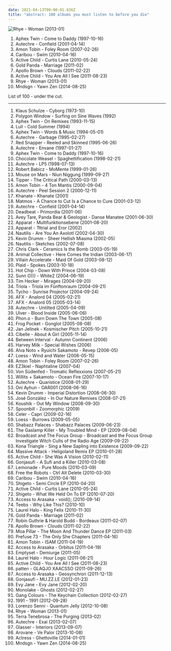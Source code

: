 ```yaml
---
date: 2021-04-13T00:00:01.836Z
title: "abstract: 100 albums you must listen to before you die"
---
```

![Rhye - Woman (2013-01)](http://coverartarchive.org/release/7dfd5c40-ee28-4fda-8369-fe3748f75930/3612285293-500.jpg "Rhye - Woman (2013-01)")
<ol class="albums">
<li data-cover="http://coverartarchive.org/release/32ad4a8c-cd44-3637-ac39-3479d7be8fb2/19702223299-500.jpg" data-tags="electronic, idm" role="button">Aphex Twin - Come to Daddy (1997-10-16)</li>
<li data-cover="http://coverartarchive.org/release/5c83d579-c302-30fa-93c5-1a2c7144bd3a/7890623689-500.jpg" data-tags="idm" role="button">Autechre - Confield (2001-04-14)</li>
<li data-cover="http://coverartarchive.org/release/7c42d81f-3a18-4739-94d9-af5eb66accbb/11240077077-500.jpg" data-tags="electronic, idm" role="button">Amon Tobin - Foley Room (2007-02-26)</li>
<li data-cover="http://coverartarchive.org/release/0c727a84-e19b-3217-b47c-2228c786d46a/4293703012-500.jpg" data-tags="electronic" role="button">Caribou - Swim (2010-04-16)</li>
<li data-cover="http://coverartarchive.org/release/f58ba780-ec15-4871-be75-5df97ce9cf2e/2215610398-500.jpg" data-tags="dream pop" role="button">Active Child - Curtis Lane (2010-05-24)</li>
<li data-cover="http://coverartarchive.org/release/8054d23b-6e8a-4be7-a368-39a501fff640/8156658475-500.jpg" data-tags="downtempo, abstract, idm, 12-inch" role="button">Gold Panda - Marriage (2011-02)</li>
<li data-cover="https://img.discogs.com/-rBcQNVsYrrZItU1YryFhNlChqA=/fit-in/600x600/filters:strip_icc():format(jpeg):mode_rgb():quality(90)/discogs-images/R-2750312-1324292189.jpeg.jpg" data-tags="hip-hop, instrumental, abstract, sample-based, producer" role="button">Apollo Brown - Clouds (2011-02-22)</li>
<li data-cover="http://coverartarchive.org/release/560d4328-550c-40af-a2fc-f2a2b10328b4/2215573326-500.jpg" data-tags="ambient, dream pop" role="button">Active Child - You Are All I See (2011-08-23)</li>
<li data-cover="http://coverartarchive.org/release/7dfd5c40-ee28-4fda-8369-fe3748f75930/3612285293-500.jpg" data-tags="soul, sophisti-pop" role="button">Rhye - Woman (2013-01)</li>
<li data-cover="http://coverartarchive.org/release/42eb4094-7a11-40ad-9f80-247f1842d990/8197604177-500.jpg" data-tags="electronic, instrumental, experimental, abstract" role="button">Mndsgn - Yawn Zen (2014-08-25)</li>
</ol>
List of 100 - under the cut.
<!-- more -->

_________________

<ol class="albums">
<li data-cover="http://coverartarchive.org/release/15260e46-6f48-4a9a-9386-73fafac0c756/13503543907-500.jpg" data-tags="space music, progressive electronic" role="button">
Klaus Schulze - Cyborg (1973-10)
</li>
<li data-cover="http://coverartarchive.org/release/2b20bd11-00d2-4800-baa0-d2eb05486f09/6937494644-500.jpg" data-tags="idm" role="button">
Polygon Window - Surfing on Sine Waves (1992)
</li>
<li data-cover="http://coverartarchive.org/release/63b5e482-c5a4-4b71-9353-85066a900b01/2575550161-500.jpg" data-tags="electronic, ambient, experimental, abstract, idm, 4 star" role="button">
Aphex Twin - On Remixes (1993-11-15)
</li>
<li data-cover="https://img.discogs.com/7TfpnqFue5Kds4c7R1eiylal8Xs=/fit-in/400x400/filters:strip_icc():format(jpeg):mode_rgb():quality(90)/discogs-images/R-83776-1122334298.jpg.jpg" data-tags="ambient, intelligent ambient" role="button">
Lull - Cold Summer (1994)
</li>
<li data-cover="http://coverartarchive.org/release/862290d3-b4cf-4b76-9b78-9395fb284996/1558432335-500.jpg" data-tags="ambient, abstract, idm" role="button">
Aphex Twin - Words & Music (1994-05-01)
</li>
<li data-cover="http://coverartarchive.org/release/49e04615-eb8d-3a81-af8e-402496a33d19/4819179308-500.jpg" data-tags="idm, electronic, ambient" role="button">
Autechre - Garbage (1995-02-27)
</li>
<li data-cover="http://coverartarchive.org/release/0d339f10-ad00-43b1-a113-579481e9c33f/863426134-500.jpg" data-tags="trip-hop, acid jazz" role="button">
Red Snapper - Reeled and Skinned (1995-06-26)
</li>
<li data-cover="http://coverartarchive.org/release/a6791dbb-27f8-4f11-86bd-fa1ac3f0d654/21201572275-500.jpg" data-tags="idm" role="button">
Autechre - Envane (1997-01-27)
</li>
<li data-cover="http://coverartarchive.org/release/32ad4a8c-cd44-3637-ac39-3479d7be8fb2/19702223299-500.jpg" data-tags="electronic, idm" role="button">
Aphex Twin - Come to Daddy (1997-10-16)
</li>
<li data-cover="https://via.placeholder.com/450" data-tags="drumandbass" role="button">
Chocolate Weasel - Spaghettification (1998-02-21)
</li>
<li data-cover="https://img.discogs.com/0oIYINpXweVGwt6dcz9KtgWweoQ=/fit-in/600x588/filters:strip_icc():format(jpeg):mode_rgb():quality(90)/discogs-images/R-30811-1491675470-7519.jpeg.jpg" data-tags="idm" role="button">
Autechre - LP5 (1998-07-13)
</li>
<li data-cover="https://img.discogs.com/kg4Z43R2wWKYTiui0d22XDW8vLk=/fit-in/600x600/filters:strip_icc():format(jpeg):mode_rgb():quality(90)/discogs-images/R-4704392-1372796386-2433.jpeg.jpg" data-tags="acid" role="button">
Robert Babicz - MoMente (1999-01-26)
</li>
<li data-cover="http://coverartarchive.org/release/c5ee2ef0-dad9-4e50-9036-ee822e63f3bb/23411044264-500.jpg" data-tags="electronic, experimental, idm" role="button">
Mouse on Mars - Niun Niggung (1999-09-27)
</li>
<li data-cover="https://img.discogs.com/jHG4_pT0CpjqoRpRQPQwn_GiuhA=/fit-in/600x600/filters:strip_icc():format(jpeg):mode_rgb():quality(90)/discogs-images/R-5906-1334943576.jpeg.jpg" data-tags="idm" role="button">
Tipper - The Critical Path (2000-03-13)
</li>
<li data-cover="https://img.discogs.com/dW_Wzcb8oAu5sbFhJVRQAT2NS_Q=/fit-in/600x542/filters:strip_icc():format(jpeg):mode_rgb():quality(90)/discogs-images/R-2320295-1276702795.jpeg.jpg" data-tags="electronic" role="button">
Amon Tobin - 4 Ton Mantis (2000-09-04)
</li>
<li data-cover="http://coverartarchive.org/release/b40e6b9c-762f-4dab-948d-e9851562862e/7786774956-500.jpg" data-tags="idm" role="button">
Autechre - Peel Session 2 (2000-12-11)
</li>
<li data-cover="http://coverartarchive.org/release/918ce11f-a9fb-4d3c-be10-c0b55e510145/11462273056-500.jpg" data-tags="doom metal, drone metal" role="button">
Khanate - Khanate (2001)
</li>
<li data-cover="https://img.discogs.com/HxLLtLVQjDkOkQqaQ3-pvs4cDm4=/fit-in/600x596/filters:strip_icc():format(jpeg):mode_rgb():quality(90)/discogs-images/R-1381-1265640115.jpeg.jpg" data-tags="idm, avantgardener" role="button">
Matmos - A Chance to Cut Is a Chance to Cure (2001-03-12)
</li>
<li data-cover="http://coverartarchive.org/release/5c83d579-c302-30fa-93c5-1a2c7144bd3a/7890623689-500.jpg" data-tags="idm" role="button">
Autechre - Confield (2001-04-14)
</li>
<li data-cover="http://coverartarchive.org/release/f7d7e7d5-cb55-4353-a783-8b2288cfb57f/15210139515-500.jpg" data-tags="abstract, basic channel, 2 s34rch, n01s3 n k00l, maj minimal" role="button">
Deadbeat - Primordia (2001-06)
</li>
<li data-cover="http://coverartarchive.org/release/f98a5816-aa1e-49bd-acdc-dd1a42b1f5bf/25471937307-500.jpg" data-tags="noise, experimental rock, abstract, freak folk, 00s, neo-psychedelia, psychedelic noise" role="button">
Avey Tare, Panda Bear & Geologist - Danse Manatee (2001-06-30)
</li>
<li data-cover="http://coverartarchive.org/release/56aac611-e605-4401-bced-89f980fc3a10/11989247626-500.jpg" data-tags="idm, electronic" role="button">
Apparat - Multifunktionsebene (2001-08-20)
</li>
<li data-cover="https://img.discogs.com/pz3MKb3v7arxcp2liOAPxihu670=/fit-in/250x252/filters:strip_icc():format(jpeg):mode_rgb():quality(90)/discogs-images/R-71087-001.jpg.jpg" data-tags="idm" role="button">
Apparat - Tttrial and Eror (2002)
</li>
<li data-cover="https://img.discogs.com/oZqeXLny9lgjoJTfz1n20ZjFRQE=/fit-in/382x382/filters:strip_icc():format(jpeg):mode_rgb():quality(90)/discogs-images/R-34192-1322113511.jpeg.jpg" data-tags="hip-hop, idm, glitch" role="button">
Nautilis - Are You An Axolotl (2002-04-30)
</li>
<li data-cover="https://img.discogs.com/tTKSxMChoQDLkGrfAZQODn0aV1o=/fit-in/600x450/filters:strip_icc():format(jpeg):mode_rgb():quality(90)/discogs-images/R-7373659-1440089150-7014.jpeg.jpg" data-tags="noise, drone, emd" role="button">
Kevin Drumm - Sheer Hellish Miasma (2002-05)
</li>
<li data-cover="http://coverartarchive.org/release/8ab0baae-56fb-46fb-952b-edf66b20f136/8390006441-500.jpg" data-tags="hip hop, downtempo, abstract, idm, glitch" role="button">
Nautilis - Sketches (2002-07-08)
</li>
<li data-cover="http://coverartarchive.org/release/61883ef6-8cd3-45e7-8642-98d7c0903a8e/16161920553-500.jpg" data-tags="idm" role="button">
Chris Clark - Ceramics Is the Bomb (2003-05-19)
</li>
<li data-cover="http://coverartarchive.org/release/0afd8fd7-88b3-3711-ab11-82aa194efccc/26369390980-500.jpg" data-tags="experimental" role="button">
Animal Collective - Here Comes the Indian (2003-06-17)
</li>
<li data-cover="http://coverartarchive.org/release/442059c2-4c1c-4c6c-acb5-06803e4827c1/5375814140-500.jpg" data-tags="hip-hop, abstract" role="button">
Villain Accelerate - Maid Of Gold (2003-08-12)
</li>
<li data-cover="https://img.discogs.com/27FuOpQx6x6ynGYjGZ7jCw9emS8=/fit-in/400x404/filters:strip_icc():format(jpeg):mode_rgb():quality(90)/discogs-images/R-197766-001.jpg.jpg" data-tags="electronic, idm" role="button">
Plaid - Spokes (2003-10-18)
</li>
<li data-cover="http://coverartarchive.org/release/3967f39d-ed10-4674-9dba-3f571c22f326/11640462703-500.jpg" data-tags="downtempo, abstract, primary, weird conceptual art music, playlist:atwork" role="button">
Hot Chip - Down With Prince (2004-03-08)
</li>
<li data-cover="http://coverartarchive.org/release/6a291bd0-cc9d-41b8-899b-b1519b0b5034/21797764256-500.jpg" data-tags="drone, drone metal" role="button">
Sunn O))) - White2 (2004-06-19)
</li>
<li data-cover="http://coverartarchive.org/release/08bdfc62-6113-4db3-9b08-a2b2f2f8ccf6/16162049576-500.jpg" data-tags="ambient" role="button">
Tim Hecker - Mirages (2004-09-20)
</li>
<li data-cover="http://coverartarchive.org/release/49f883d8-a198-4d6c-8659-1361a9662f1a/10886117396-500.jpg" data-tags="electronic, ambient, downtempo, abstract" role="button">
Triola - Triola im Fünftonraum (2004-09-21)
</li>
<li data-cover="http://coverartarchive.org/release/dde87d49-f100-40dc-bec3-8006175ab230/3404861634-500.jpg" data-tags="electronic" role="button">
Tycho - Sunrise Projector (2004-09-24)
</li>
<li data-cover="http://coverartarchive.org/release/2cf5a0b2-7a1d-4200-9bee-dc3c322f1695/10373763422-500.jpg" data-tags="electronic" role="button">
AFX - Analord 04 (2005-02-21)
</li>
<li data-cover="http://coverartarchive.org/release/3c6b8279-a59b-40a5-a607-ad5dc1a684d0/10373912964-500.jpg" data-tags="electronic, acid, idm" role="button">
AFX - Analord 05 (2005-03-14)
</li>
<li data-cover="http://coverartarchive.org/release/c5af15a6-a463-455d-9308-910b1f5b99f1/1990842142-500.jpg" data-tags="idm" role="button">
Autechre - Untilted (2005-04-09)
</li>
<li data-cover="http://coverartarchive.org/release/1827a150-50d3-322f-88e8-23855fd9cd3b/21285140194-500.jpg" data-tags="experimental, electronic, avant-garde" role="button">
Ulver - Blood Inside (2005-06-06)
</li>
<li data-cover="https://img.discogs.com/e_cv0ADXxZfRuqp-MinyI21UhG0=/fit-in/170x170/filters:strip_icc():format(jpeg):mode_rgb():quality(90)/discogs-images/R-574833-1133353697.gif.jpg" data-tags="techno, abstract" role="button">
Phon.o - Burn Down The Town (2005-08)
</li>
<li data-cover="https://img.discogs.com/5VjvW0tBCkQLvQT0rNbclNo_v-s=/fit-in/600x595/filters:strip_icc():format(jpeg):mode_rgb():quality(90)/discogs-images/R-494814-1306269642.jpeg.jpg" data-tags="glitch" role="button">
Frog Pocket - Gonglot (2005-08-08)
</li>
<li data-cover="http://coverartarchive.org/release/56050724-56fd-4aa2-b730-58681884106c/8112898445-500.jpg" data-tags="electronica, emusic" role="button">
Jan Jelinek - Kosmischer Pitch (2005-10-21)
</li>
<li data-cover="https://img.discogs.com/fi08sU6xK-8H88EoR2ih0qltax8=/fit-in/396x354/filters:strip_icc():format(jpeg):mode_rgb():quality(90)/discogs-images/R-531442-1145349374.jpeg.jpg" data-tags="vocal, female, chill, abstract, spiotr, lubi sie" role="button">
Cibelle - About A Girl (2005-11-14)
</li>
<li data-cover="http://coverartarchive.org/release/d8ea618e-b7f2-4c6c-a2f6-160bf2338d57/11939232825-500.jpg" data-tags="ambient" role="button">
Between Interval - Autumn Continent (2006)
</li>
<li data-cover="https://img.discogs.com/Xjt1RJm1XjVW82Lp9qAgwoDm-FI=/fit-in/600x584/filters:strip_icc():format(jpeg):mode_rgb():quality(90)/discogs-images/R-2566383-1536756023-2623.jpeg.jpg" data-tags="experimental, doom metal, abstract, sludge metal" role="button">
Harvey Milk - Special Wishes (2006)
</li>
<li data-cover="http://coverartarchive.org/release/3f45b308-e7ae-4c50-83a1-6816f72b3753/21243800624-500.jpg" data-tags="raster-noton, experimental, piano" role="button">
Alva Noto + Ryuichi Sakamoto - Revep (2006-05)
</li>
<li data-cover="http://coverartarchive.org/release/9aebde6d-9acf-475b-a0a5-dfca386e3c1f/26178431341-500.jpg" data-tags="ambient" role="button">
Loess - Wind and Water (2006-05-15)
</li>
<li data-cover="http://coverartarchive.org/release/7c42d81f-3a18-4739-94d9-af5eb66accbb/11240077077-500.jpg" data-tags="electronic, idm" role="button">
Amon Tobin - Foley Room (2007-02-26)
</li>
<li data-cover="http://coverartarchive.org/release/6e9b4957-33eb-44c5-8745-71c3a7c9594a/8465355303-500.jpg" data-tags="modern classical" role="button">
EZ3kiel - Naphtaline (2007-04)
</li>
<li data-cover="https://via.placeholder.com/450" data-tags="electronic, rock, punk, electro, abstract, thrusting rock, grumpyit, my best discoveries, magic 111, iveldie best of 2007, 2007 favs, nancykitten all-time favourite albums, rewind 2007, jaarlijstje 2007, 2007 releases" role="button">
Von Südenfed - Tromatic Reflexxions (2007-05-21)
</li>
<li data-cover="https://img.discogs.com/aDTWND95N2lz5PEucJS5dNgenf4=/fit-in/600x538/filters:strip_icc():format(jpeg):mode_rgb():quality(90)/discogs-images/R-1155987-1212320125.jpeg.jpg" data-tags="ambient, 12k" role="button">
Willits + Sakamoto - Ocean Fire (2007-10-17)
</li>
<li data-cover="http://coverartarchive.org/release/dd554851-acbd-31c8-8bf1-61a297e55fb7/3653298333-500.jpg" data-tags="idm" role="button">
Autechre - Quaristice (2008-01-29)
</li>
<li data-cover="https://img.discogs.com/j8cantN5ueTS_HmZJ4snfLVBlhc=/fit-in/453x459/filters:strip_icc():format(jpeg):mode_rgb():quality(90)/discogs-images/R-1359485-1212682283.jpeg.jpg" data-tags="electronic, experimental, abstract, 2008 releases" role="button">
Oni Ayhun - OAR001 (2008-06-16)
</li>
<li data-cover="https://img.discogs.com/SvX86epVgSVydmssg0hepRKni4Q=/fit-in/600x608/filters:strip_icc():format(jpeg):mode_rgb():quality(90)/discogs-images/R-9184789-1483716413-1993.jpeg.jpg" data-tags="noise, ambient, abstract, drone, 00s, hospital productions, isolationism" role="button">
Kevin Drumm - Imperial Distortion (2008-06-30)
</li>
<li data-cover="https://img.discogs.com/92-ofkI7_MQO7ACq_H-ijuOgfAE=/fit-in/600x560/filters:strip_icc():format(jpeg):mode_rgb():quality(90)/discogs-images/R-10205323-1493378759-4744.jpeg.jpg" data-tags="house, abstract, in our nature remixes" role="button">
José González - In Our Nature Remixes (2008-07-21)
</li>
<li data-cover="http://coverartarchive.org/release/c405a1a7-80f5-4ac2-a8ca-a4b2825ca47a/2327375489-500.jpg" data-tags="experimental, downtempo, abstract, lbm" role="button">
Koushik - Out My Window (2008-09-30)
</li>
<li data-cover="http://coverartarchive.org/release/11fbc7b3-aab1-401b-8652-378daf933e9b/5817155879-500.jpg" data-tags="experimental, abstract, idm, glitch, organic" role="button">
Spoonbill - Zoomorphic (2009)
</li>
<li data-cover="http://coverartarchive.org/release/e2ba09c2-f25e-430c-850a-002910f7a13f/3893908259-500.jpg" data-tags="ambient, drone" role="button">
Celer - Capri (2009-02-16)
</li>
<li data-cover="http://coverartarchive.org/release/54568ba1-e4ff-4b54-ba0d-fa1d38b25f2a/21573224261-500.jpg" data-tags="downtempo, abstract, idm" role="button">
Loess - Burrows (2009-05-05)
</li>
<li data-cover="http://coverartarchive.org/release/6da213e3-7ac0-4724-a932-469f1ba1465c/4777625217-500.jpg" data-tags="experimental, abstract, albumoftheday" role="button">
Shabazz Palaces - Shabazz Palaces (2009-06-23)
</li>
<li data-cover="https://img.discogs.com/eJpWhfhJA-8yqULBA0aaVdwTlx8=/fit-in/480x480/filters:strip_icc():format(jpeg):mode_rgb():quality(90)/discogs-images/R-1870616-1249523028.jpeg.jpg" data-tags="experimental, abstract, psychedelic rock" role="button">
The Gaslamp Killer - My Troubled Mind - EP (2009-08-04)
</li>
<li data-cover="http://coverartarchive.org/release/4d07d9de-68c4-4048-9c08-a4962fbd99f1/8017009685-500.jpg" data-tags="hauntology" role="button">
Broadcast and The Focus Group - Broadcast and the Focus Group Investigate Witch Cults of the Radio Age (2009-09-22)
</li>
<li data-cover="https://via.placeholder.com/450" data-tags="idm" role="button">
Kona Triangle - Sing a New Sapling into Existence (2009-09-22)
</li>
<li data-cover="https://img.discogs.com/6E5wHVVJ2ULtPn_BZXaYI3x9N7k=/fit-in/600x600/filters:strip_icc():format(jpeg):mode_rgb():quality(90)/discogs-images/R-2145008-1266439536.jpeg.jpg" data-tags="ambient, abstract, virgin" role="button">
Massive Attack - Heligoland Remix EP (2010-01-28)
</li>
<li data-cover="http://coverartarchive.org/release/366e9260-8db5-4646-95e2-6605408ba6dc/1570281996-500.jpg" data-tags="abstract" role="button">
Active Child - She Was A Vision (2010-02-11)
</li>
<li data-cover="https://img.discogs.com/w9cd3UpEjo7qVNa25W6pqdgEWns=/fit-in/315x317/filters:strip_icc():format(jpeg):mode_rgb():quality(90)/discogs-images/R-2171816-1268222661.jpeg.jpg" data-tags="experimental" role="button">
Gonjasufi - A Sufi and a Killer (2010-03-08)
</li>
<li data-cover="http://coverartarchive.org/release/88449c42-530d-4d5e-a5d0-9831e43cb64f/1086044272-500.jpg" data-tags="abstract, synth-pop, true panther sounds" role="button">
Lemonade - Pure Moods (2010-03-09)
</li>
<li data-cover="http://coverartarchive.org/release/c6164e1e-65c5-4734-90cb-7ed3aa5da962/6349917553-500.jpg" data-tags="glitch" role="button">
Free the Robots - Ctrl Alt Delete (2010-03-30)
</li>
<li data-cover="http://coverartarchive.org/release/0c727a84-e19b-3217-b47c-2228c786d46a/4293703012-500.jpg" data-tags="electronic" role="button">
Caribou - Swim (2010-04-16)
</li>
<li data-cover="http://coverartarchive.org/release/fc45fdd0-73f7-4044-a18a-8bdd1a7e7580/8156442702-500.jpg" data-tags="experimental, downtempo, abstract, idm" role="button">
Shigeto - Semi Circle EP (2010-04-20)
</li>
<li data-cover="http://coverartarchive.org/release/f58ba780-ec15-4871-be75-5df97ce9cf2e/2215610398-500.jpg" data-tags="dream pop" role="button">
Active Child - Curtis Lane (2010-05-24)
</li>
<li data-cover="http://coverartarchive.org/release/59a9e7f8-2afb-4fdc-ae98-c803e6d91764/2454948533-500.jpg" data-tags="experimental, abstract, idm" role="button">
Shigeto - What We Held On To EP (2010-07-20)
</li>
<li data-cover="http://coverartarchive.org/release/cf973c86-01fe-4293-a843-a1ed29c38297/23987782384-500.jpg" data-tags="electronic, idm, glitch" role="button">
Access to Arasaka - void(); (2010-09-14)
</li>
<li data-cover="https://img.discogs.com/3GGGMSIxG-Usq3EOpV9WGZNIBnw=/fit-in/333x333/filters:strip_icc():format(jpeg):mode_rgb():quality(90)/discogs-images/R-2581028-1296524090.jpeg.jpg" data-tags="experimental, downtempo, abstract" role="button">
Teebs - Why Like This? (2010-10)
</li>
<li data-cover="https://img.discogs.com/aUrgLxIHY9fkjIO8m4LghC4z0_I=/fit-in/600x603/filters:strip_icc():format(jpeg):mode_rgb():quality(90)/discogs-images/R-2531250-1293487636.jpeg.jpg" data-tags="experimental, abstract, chillwave, synth-pop, witch house, glo-fi, witch chill, newbreed, chill witch, 2010 faves" role="button">
Laurel Halo - King Felix (2010-11-30)
</li>
<li data-cover="http://coverartarchive.org/release/8054d23b-6e8a-4be7-a368-39a501fff640/8156658475-500.jpg" data-tags="downtempo, abstract, idm, 12-inch" role="button">
Gold Panda - Marriage (2011-02)
</li>
<li data-cover="http://coverartarchive.org/release/5e4ea0e9-cd33-40ea-91b3-01f94f4cc5b2/4145527799-500.jpg" data-tags="ambient, piano, minimal, abstract, minimalism, cities, bordeaux, more than just music" role="button">
Robin Guthrie & Harold Budd - Bordeaux (2011-02-07)
</li>
<li data-cover="https://img.discogs.com/-rBcQNVsYrrZItU1YryFhNlChqA=/fit-in/600x600/filters:strip_icc():format(jpeg):mode_rgb():quality(90)/discogs-images/R-2750312-1324292189.jpeg.jpg" data-tags="hip-hop, instrumental, abstract, sample-based, producer" role="button">
Apollo Brown - Clouds (2011-02-22)
</li>
<li data-cover="https://img.discogs.com/6mZujC03yn949XtQGvehzlYMdgM=/fit-in/600x600/filters:strip_icc():format(jpeg):mode_rgb():quality(90)/discogs-images/R-2801924-1329813466.jpeg.jpg" data-tags="instrumental, experimental, abstract, glitch-hop" role="button">
Moa Pillar - The Moon And Thunder Dance EP (2011-03)
</li>
<li data-cover="http://coverartarchive.org/release/64d054ce-1017-4926-81b9-28c5c6bdc04e/3972852172-500.jpg" data-tags="experimental, downtempo, abstract" role="button">
Prefuse 73 - The Only She Chapters (2011-04-16)
</li>
<li data-cover="http://coverartarchive.org/release/d3264e30-5a8f-4522-a8e3-41afa62846fd/7923895295-500.jpg" data-tags="experimental, electronic, dubstep" role="button">
Amon Tobin - ISAM (2011-04-19)
</li>
<li data-cover="http://coverartarchive.org/release/f966921b-2c48-4536-8a5f-1da93ba26899/11610720766-500.jpg" data-tags="ambient, abstract, idm" role="button">
Access to Arasaka - Orbitus (2011-04-19)
</li>
<li data-cover="https://img.discogs.com/qO64kqADY4QxrXl1rvyg0y4nlJ0=/fit-in/333x333/filters:strip_icc():format(jpeg):mode_rgb():quality(90)/discogs-images/R-2918662-1307282752.jpeg.jpg" data-tags="noise, dub, techno, minimal, abstract, bass, dark ambient, 10s" role="button">
Emptyset - Demiurge (2011-05)
</li>
<li data-cover="https://img.discogs.com/jrubs1Q_CKq2oMuZSNEBxJ00P0o=/fit-in/600x601/filters:strip_icc():format(jpeg):mode_rgb():quality(90)/discogs-images/R-2940670-1310750434.jpeg.jpg" data-tags="chillout, ambient, experimental, abstract, idm, breakbeat, ritual ambient, synth-pop, ambient house, worldbeat, hippos in tanks, abstract house, industrial house, tribal idm" role="button">
Laurel Halo - Hour Logic (2011-06-21)
</li>
<li data-cover="http://coverartarchive.org/release/560d4328-550c-40af-a2fc-f2a2b10328b4/2215573326-500.jpg" data-tags="ambient, dream pop" role="button">
Active Child - You Are All I See (2011-08-23)
</li>
<li data-cover="http://coverartarchive.org/release/979b9002-9958-4ced-8b54-751f981219ca/13184821312-500.jpg" data-tags="techno, abstract, idm, uk garage" role="button">
patten - GLAQJO XAACSSO (2011-09-26)
</li>
<li data-cover="http://coverartarchive.org/release/3b7ba911-b543-4258-b367-fa0fb4efa3f9/9140404757-500.jpg" data-tags="ambient, abstract, idm, space" role="button">
Access to Arasaka - Geosynchron (2011-12-13)
</li>
<li data-cover="http://coverartarchive.org/release/a8e673c3-000b-4a94-bd52-55ae8b956970/894783668-500.jpg" data-tags="10s" role="button">
Gonjasufi - MU.ZZ.LE (2012-01-23)
</li>
<li data-cover="http://coverartarchive.org/release/1fb204aa-5aec-4513-bd21-3b8f0b3d5a3a/2545937824-500.jpg" data-tags="dubstep, abstract" role="button">
Evy Jane - Evy Jane (2012-02-20)
</li>
<li data-cover="http://coverartarchive.org/release/17b32be4-2f9b-428c-8dc5-3519ed7b3f9b/988923274-500.jpg" data-tags="ambient" role="button">
Monolake - Ghosts (2012-02-27)
</li>
<li data-cover="http://coverartarchive.org/release/b7f0b7b1-f233-4712-a47d-93f465ecdb2b/6223595096-500.jpg" data-tags="downtempo" role="button">
Gang Colours - The Keychain Collection (2012-02-27)
</li>
<li data-cover="https://img.discogs.com/AQUGHiAnQWkfnjQLeRN0-zq_wiM=/fit-in/395x247/filters:strip_icc():format(jpeg):mode_rgb():quality(90)/discogs-images/R-2828222-1302871825.jpeg.jpg" data-tags="ambient, experimental, abstract, 10s, 2012 releases, tag for albums" role="button">
1991 - 1991 (2012-09-28)
</li>
<li data-cover="http://coverartarchive.org/release/d79d97ad-ea76-4c48-a588-ee444b91ca6e/11334927653-500.jpg" data-tags="trance, abstract, glitch, eclectic, enriched waste" role="button">
Lorenzo Senni - Quantum Jelly (2012-10-08)
</li>
<li data-cover="http://coverartarchive.org/release/7dfd5c40-ee28-4fda-8369-fe3748f75930/3612285293-500.jpg" data-tags="soul, sophisti-pop" role="button">
Rhye - Woman (2013-01)
</li>
<li data-cover="http://coverartarchive.org/release/6d896c48-f27b-4e73-8ecb-c17bbbe30638/4877036248-500.jpg" data-tags="black metal, avant-garde metal" role="button">
Terra Tenebrosa - The Purging (2013-02)
</li>
<li data-cover="https://img.discogs.com/E6Y-5DkttPPcqUxEB8hFPRtNjcQ=/fit-in/600x597/filters:strip_icc():format(jpeg):mode_rgb():quality(90)/discogs-images/R-1054051-1276778144.jpeg.jpg" data-tags="idm" role="button">
Autechre - Exai (2013-02-07)
</li>
<li data-cover="http://coverartarchive.org/release/9f4da5ab-b91f-4e39-8d23-dd22983458fb/5661104842-500.jpg" data-tags="electronic, experimental" role="button">
Glasser - Interiors (2013-09-07)
</li>
<li data-cover="http://coverartarchive.org/release/1a9c9dc2-31ea-4e6a-8a4f-1ec163127ecf/6185059930-500.jpg" data-tags="electronic, ambient, experimental, abstract, idm, n5md" role="button">
Arovane - Ve Palor (2013-10-08)
</li>
<li data-cover="http://coverartarchive.org/release/517341f6-7289-4817-be47-a81eea4d54f1/6401015519-500.jpg" data-tags="idm, electronic, ninja tune, vaporwave" role="button">
Actress - Ghettoville (2014-01-01)
</li>
<li data-cover="http://coverartarchive.org/release/42eb4094-7a11-40ad-9f80-247f1842d990/8197604177-500.jpg" data-tags="electronic, instrumental, experimental, abstract" role="button">
Mndsgn - Yawn Zen (2014-08-25)
</li>
</ol>